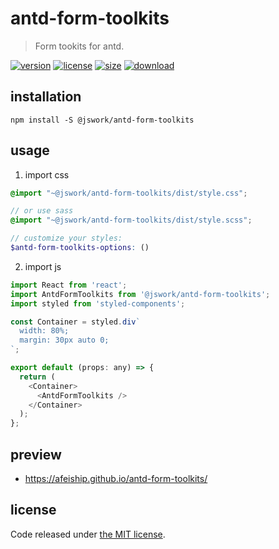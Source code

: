 # antd-form-toolkits
> Form tookits for antd.

[![version][version-image]][version-url]
[![license][license-image]][license-url]
[![size][size-image]][size-url]
[![download][download-image]][download-url]

## installation
```shell
npm install -S @jswork/antd-form-toolkits
```

## usage
1. import css
  ```scss
  @import "~@jswork/antd-form-toolkits/dist/style.css";

  // or use sass
  @import "~@jswork/antd-form-toolkits/dist/style.scss";

  // customize your styles:
  $antd-form-toolkits-options: ()
  ```
2. import js
  ```js
  import React from 'react';
  import AntdFormToolkits from '@jswork/antd-form-toolkits';
  import styled from 'styled-components';

  const Container = styled.div`
    width: 80%;
    margin: 30px auto 0;
  `;

  export default (props: any) => {
    return (
      <Container>
        <AntdFormToolkits />
      </Container>
    );
  };

  ```

## preview
- https://afeiship.github.io/antd-form-toolkits/

## license
Code released under [the MIT license](https://github.com/afeiship/antd-form-toolkits/blob/master/LICENSE.txt).

[version-image]: https://img.shields.io/npm/v/@jswork/antd-form-toolkits
[version-url]: https://npmjs.org/package/@jswork/antd-form-toolkits

[license-image]: https://img.shields.io/npm/l/@jswork/antd-form-toolkits
[license-url]: https://github.com/afeiship/antd-form-toolkits/blob/master/LICENSE.txt

[size-image]: https://img.shields.io/bundlephobia/minzip/@jswork/antd-form-toolkits
[size-url]: https://github.com/afeiship/antd-form-toolkits/blob/master/dist/antd-form-toolkits.min.js

[download-image]: https://img.shields.io/npm/dm/@jswork/antd-form-toolkits
[download-url]: https://www.npmjs.com/package/@jswork/antd-form-toolkits
